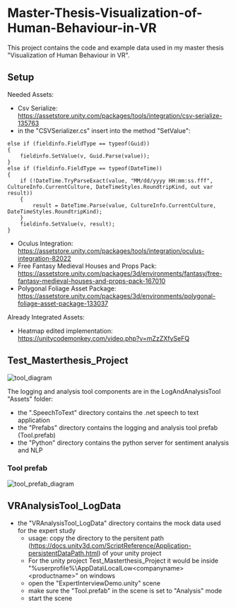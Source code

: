 # Master-Thesis-Visualization-of-Human-Behaviour-in-VR
This project contains the code and example data used in my master thesis "Visualization of Human Behaviour in VR".

## Setup
Needed Assets:
- Csv Serialize: https://assetstore.unity.com/packages/tools/integration/csv-serialize-135763
 - in the "CSVSerializer.cs" insert into the method "SetValue":
```
else if (fieldinfo.FieldType == typeof(Guid))
{
	fieldinfo.SetValue(v, Guid.Parse(value));
}
else if (fieldinfo.FieldType == typeof(DateTime))
{
	if (!DateTime.TryParseExact(value, "MM/dd/yyyy HH:mm:ss.fff", CultureInfo.CurrentCulture, DateTimeStyles.RoundtripKind, out var result))
	{
		result = DateTime.Parse(value, CultureInfo.CurrentCulture, DateTimeStyles.RoundtripKind);
	}
	fieldinfo.SetValue(v, result);
}
```
- Oculus Integration: https://assetstore.unity.com/packages/tools/integration/oculus-integration-82022
- Free Fantasy Medieval Houses and Props Pack: https://assetstore.unity.com/packages/3d/environments/fantasy/free-fantasy-medieval-houses-and-props-pack-167010
- Polygonal Foliage Asset Package: https://assetstore.unity.com/packages/3d/environments/polygonal-foliage-asset-package-133037

Already Integrated Assets:
- Heatmap edited implementation: https://unitycodemonkey.com/video.php?v=mZzZXfySeFQ

## Test_Masterthesis_Project

![tool_diagram](https://user-images.githubusercontent.com/14915789/150980919-68e95f9d-d531-41e7-a54b-25244a2da045.png)

The logging and analysis tool components are in the LogAndAnalysisTool "Assets" folder:
 - the ".SpeechToText" directory contains the .net speech to text application
 - the "Prefabs" directory contains the logging and analysis tool prefab (Tool.prefab)
 - the "Python" directory contains the python server for sentiment analysis and NLP

### Tool prefab
![tool_prefab_diagram](https://user-images.githubusercontent.com/14915789/150981174-2c871b54-8fa2-41aa-a602-8a43a52c14b7.png)




## VRAnalysisTool_LogData
- the "VRAnalysisTool_LogData" directory contains the mock data used for the expert study
	- usage: copy the directory to the persitent path (https://docs.unity3d.com/ScriptReference/Application-persistentDataPath.html) of your unity project
	- For the unity project Test_Masterthesis_Project it would be inside "%userprofile%\AppData\LocalLow\<companyname>\<productname>" on windows
	- open the "ExpertInterviewDemo.unity" scene
	- make sure the "Tool.prefab" in the scene is set to "Analysis" mode
	- start the scene
